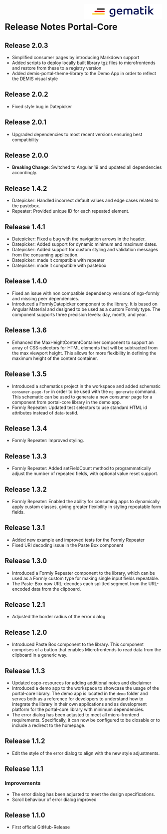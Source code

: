<img align="right" alt="gematik" width="250" height="47" src="media/Gematik_Logo_Flag.png"/> <br/>    

# Release Notes Portal-Core

## Release 2.0.3

- Simplified consumer pages by introducing Markdown support
- Added scripts to deploy locally built library tgz files to microfrontends and restore from these to a registry version
- Added demis-portal-theme-library to the Demo App in order to reflect the DEMIS visual style

## Release 2.0.2

- Fixed style bug in Datepicker

## Release 2.0.1

- Upgraded dependencies to most recent versions ensuring best compatibility

## Release 2.0.0

- **Breaking Change**: Switched to Angular 19 and updated all dependencies accordingly.

## Release 1.4.2

- Datepicker: Handled incorrect default values and edge cases related to the pastebox.
- Repeater: Provided unique ID for each repeated element.

## Release 1.4.1

- Datepicker: Fixed a bug with the navigation arrows in the header.
- Datepicker: Added support for dynamic minimum and maximum dates.
- Datepicker: Added support for custom styling and validation messages from the consuming application.
- Datepicker: made it compatible with repeater
- Datepicker: made it compatible with pastebox

## Release 1.4.0

- Fixed an issue with non compatible dependency versions of ngx-formly and missing peer dependencies.
- Introduced a FormlyDatepicker component to the library. It is based on Angular Material and designed to be used as a custom Formly type. The component supports three precision levels: day, month, and year.

## Release 1.3.6

- Enhanced the MaxHeightContentContainer component to support an array of CSS-selectors for HTML elements that will be subtracted from the max viewport height. This allows for more flexibility in defining the maximum height of the content container.


## Release 1.3.5

- Introduced a schematics project in the workspace and added schematic `consumer-page-for` in order to be used with the `ng generate` command. This schematic can be used to generate a new consumer page for a component from portal-core library in the demo app.
- Formly Repeater: Updated test selectors to use standard HTML id attributes instead of data-testid.


## Release 1.3.4

- Formly Repeater: Improved styling.


## Release 1.3.3

- Formly Repeater: Added setFieldCount method to programmatically adjust the number of repeated fields, with optional value reset support.


## Release 1.3.2

- Formly Repeater: Enabled the ability for consuming apps to dynamically apply custom classes, giving greater flexibility in styling repeatable form fields.


## Release 1.3.1

- Added new example and improved tests for the Formly Repeater
- Fixed URI decoding issue in the Paste Box component

## Release 1.3.0

- Introduced a Formly Repeater component to the library, which can be used as a Formly custom type for making single input fields repeatable.
- The Paste-Box now URL-decodes each splitted segment from the URL-encoded data from the clipboard.

## Release 1.2.1

- Adjusted the border radius of the error dialog

## Release 1.2.0

- Introduced Paste Box component to the library. This component comprises of a button that enables Microfrontends to read data from the clipboard in a generic way.

## Release 1.1.3

- Updated ospo-resources for adding additional notes and disclaimer
- Introduced a demo app to the workspace to showcase the usage of the portal-core library. The demo app is located in the `demo` folder and serves both as a reference for developers to understand how to integrate the library in their own applications and as development platform for the portal-core library with minimum dependencies.
- The error dialog has been adjusted to meet all micro-frontend requirements. Specifically, it can now be configured to be closable or to include a redirect to the homepage.

## Release 1.1.2

- Edit the style of the error dialog to align with the new style adjustments.

## Release 1.1.1

### Improvements

- The error dialog has been adjusted to meet the design specifications.
- Scroll behaviour of error dialog improved

## Release 1.1.0

- First official GitHub-Release
